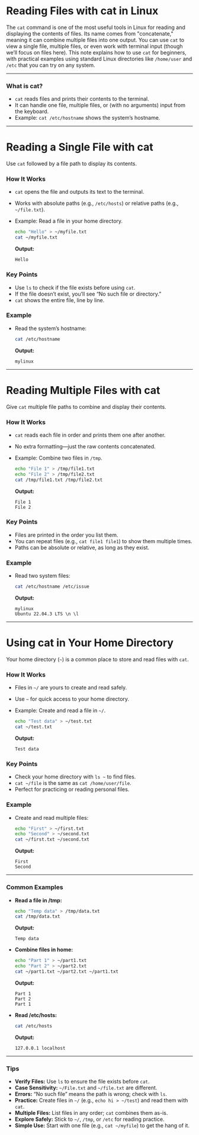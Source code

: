 # **Reading Files with cat in Linux**

The `cat` command is one of the most useful tools in Linux for reading and displaying the contents of files. Its name comes from "concatenate," meaning it can combine multiple files into one output. You can use `cat` to view a single file, multiple files, or even work with terminal input (though we’ll focus on files here). This note explains how to use `cat` for beginners, with practical examples using standard Linux directories like `/home/user` and `/etc` that you can try on any system.

---

### **What is cat?**

- `cat` reads files and prints their contents to the terminal.
- It can handle one file, multiple files, or (with no arguments) input from the keyboard.
- Example: `cat /etc/hostname` shows the system’s hostname.

---

# **Reading a Single File with cat**

Use `cat` followed by a file path to display its contents.

### **How It Works**

- `cat` opens the file and outputs its text to the terminal.
- Works with absolute paths (e.g., `/etc/hosts`) or relative paths (e.g., `~/file.txt`).
- Example: Read a file in your home directory.

  ```bash
  echo "Hello" > ~/myfile.txt
  cat ~/myfile.txt
  ```

  **Output:**

  ```
  Hello
  ```

### **Key Points**

- Use `ls` to check if the file exists before using `cat`.
- If the file doesn’t exist, you’ll see “No such file or directory.”
- `cat` shows the entire file, line by line.

### **Example**

- Read the system’s hostname:

  ```bash
  cat /etc/hostname
  ```

  **Output:**

  ```
  mylinux
  ```

---

# **Reading Multiple Files with cat**

Give `cat` multiple file paths to combine and display their contents.

### **How It Works**

- `cat` reads each file in order and prints them one after another.
- No extra formatting—just the raw contents concatenated.
- Example: Combine two files in `/tmp`.

  ```bash
  echo "File 1" > /tmp/file1.txt
  echo "File 2" > /tmp/file2.txt
  cat /tmp/file1.txt /tmp/file2.txt
  ```

  **Output:**

  ```
  File 1
  File 2
  ```

### **Key Points**

- Files are printed in the order you list them.
- You can repeat files (e.g., `cat file1 file1`) to show them multiple times.
- Paths can be absolute or relative, as long as they exist.

### **Example**

- Read two system files:

  ```bash
  cat /etc/hostname /etc/issue
  ```

  **Output:**

  ```
  mylinux
  Ubuntu 22.04.3 LTS \n \l
  ```

---

# **Using cat in Your Home Directory**

Your home directory (`~`) is a common place to store and read files with `cat`.

### **How It Works**

- Files in `~/` are yours to create and read safely.
- Use `~` for quick access to your home directory.
- Example: Create and read a file in `~/`.

  ```bash
  echo "Test data" > ~/test.txt
  cat ~/test.txt
  ```

  **Output:**

  ```
  Test data
  ```

### **Key Points**

- Check your home directory with `ls ~` to find files.
- `cat ~/file` is the same as `cat /home/user/file`.
- Perfect for practicing or reading personal files.

### **Example**

- Create and read multiple files:

  ```bash
  echo "First" > ~/first.txt
  echo "Second" > ~/second.txt
  cat ~/first.txt ~/second.txt
  ```

  **Output:**

  ```
  First
  Second
  ```

---

### **Common Examples**

- **Read a file in /tmp:**

  ```bash
  echo "Temp data" > /tmp/data.txt
  cat /tmp/data.txt
  ```

  **Output:**

  ```
  Temp data
  ```

- **Combine files in home:**

  ```bash
  echo "Part 1" > ~/part1.txt
  echo "Part 2" > ~/part2.txt
  cat ~/part1.txt ~/part2.txt ~/part1.txt
  ```

  **Output:**

  ```
  Part 1
  Part 2
  Part 1
  ```

- **Read /etc/hosts:**

  ```bash
  cat /etc/hosts
  ```

  **Output:**

  ```
  127.0.0.1 localhost
  ```

---

### **Tips**

- **Verify Files:** Use `ls` to ensure the file exists before `cat`.
- **Case Sensitivity:** `~/File.txt` and `~/file.txt` are different.
- **Errors:** “No such file” means the path is wrong; check with `ls`.
- **Practice:** Create files in `~/` (e.g., `echo hi > ~/test`) and read them with `cat`.
- **Multiple Files:** List files in any order; `cat` combines them as-is.
- **Explore Safely:** Stick to `~/`, `/tmp`, or `/etc` for reading practice.
- **Simple Use:** Start with one file (e.g., `cat ~/myfile`) to get the hang of it.